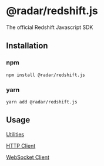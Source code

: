 # @radar/redshift.js
The official Redshift Javascript SDK

## Installation

### npm

```
npm install @radar/redshift.js
```

### yarn

```
yarn add @radar/redshift.js
```

## Usage

[Utilities](../redshift-utils)

[HTTP Client](../redshift-api-client#usage---http-client)

[WebSocket Client](../redshift-api-client#usage---websocket-client)
